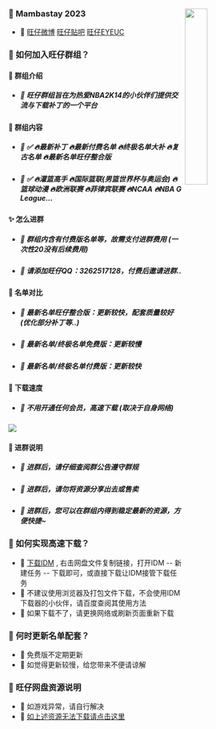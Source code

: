 ### <img src="https://gcore.jsdelivr.net/gh/Wangzai2K/Auiew/A2/Reward.png" width="30%" align=right />🏀 Mambastay 2023
- 🎈 [旺仔微博](https://weibo.com/u/7523590830) [旺仔贴吧](https://tieba.baidu.com/f?fr=home&kw=2k14) [旺仔EYEUC](https://bbs.eyeuc.com/down/user/旺仔)

### 🏀 如何加入旺仔群组？

#### 👋 群组介绍
- ##### 🎈 旺仔群组旨在为热爱NBA2K14的小伙伴们提供交流与下载补丁的一个平台

#### 🎨 群组内容
- ##### 🎈 ✅ 🔥最新补丁 🔥最新付费名单 🔥终极名单大补 🔥复古名单 🔥最新名单旺仔整合版
- ##### 🎈 ✅ 🔥灌篮高手 🔥国际篮联(男篮世界杯与奥运会) 🔥篮球动漫 🔥欧洲联赛 🔥菲律宾联赛 🔥NCAA 🔥NBA G League...

#### ✨ 怎么进群
- ##### 🎈 **群组内含有付费版名单等，故需支付进群费用 (一次性20没有后续费用)**
- ##### 🎈 **请添加旺仔QQ：3262517128，付费后邀请进群..**

#### 🎉 名单对比
- ##### 🎈 最新名单旺仔整合版：更新较快，配套质量较好 (优化部分补丁等..)
- ##### 🎈 最新名单/终极名单免费版：更新较慢
- ##### 🎈 最新名单/终极名单付费版：更新较快

#### 🚀 下载速度 
- ##### 🎈 不用开通任何会员，高速下载 (取决于自身网络)
![](https://s1.ax1x.com/2023/03/31/ppRNUIA.png)

#### 🎃 进群说明
- ##### 🎈 进群后，请仔细查阅群公告遵守群规
- ##### 🎈 进群后，请勿将资源分享出去或售卖
- ##### 🎈 进群后，您可以在群组内得到稳定最新的资源，方便快捷~

### 🏀 如何实现高速下载？
- 🎈 [下载IDM](https://aliyundrive.com/s/6UFKShKmQy5) , 右击网盘文件复制链接，打开IDM -- 新建任务 -- 下载即可，或直接下载让IDM接管下载任务
- 🎈 不建议使用浏览器及打包文件下载，不会使用IDM下载器的小伙伴，请百度查阅其使用方法 
- 🎈 如果下载不了，请更换网络或刷新页面重新下载

### 🏀 何时更新名单配套？
- 🎈 免费版不定期更新
- 🎈 如觉得更新较慢，给您带来不便请谅解

### 🏀 旺仔网盘资源说明
- 🎈 如游戏异常，请自行解决
- 🎈 [如上述资源无法下载请点击这里](https://url09.ctfile.com/d/15364309-53521643-990546?p=1628]NBA2K14[/url])


